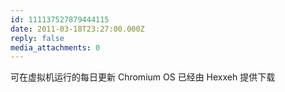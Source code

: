 ```yaml
---
id: 111137527879444115
date: 2011-03-18T23:27:00.000Z
reply: false
media_attachments: 0
---
```


可在虚拟机运行的每日更新 Chromium OS 已经由 Hexxeh 提供下载 ​​​​

